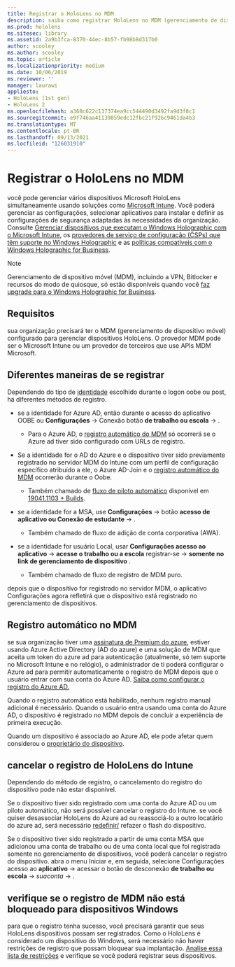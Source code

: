 ```yaml
---
title: Registrar o HoloLens no MDM
description: saiba como registrar HoloLens no MDM (gerenciamento de dispositivo móvel) para facilitar o gerenciamento de vários dispositivos.
ms.prod: hololens
ms.sitesec: library
ms.assetid: 2a9b3fca-8370-44ec-8b57-fb98b8d317b0
author: scooley
ms.author: scooley
ms.topic: article
ms.localizationpriority: medium
ms.date: 10/06/2019
ms.reviewer: ''
manager: laurawi
appliesto:
- HoloLens (1st gen)
- HoloLens 2
ms.openlocfilehash: a368c622c137374ea9cc544490d3492fa9d3f8c1
ms.sourcegitcommit: e9f746aa41139859edc12fbc21f926c9461da4b3
ms.translationtype: MT
ms.contentlocale: pt-BR
ms.lasthandoff: 09/13/2021
ms.locfileid: "126031910"
---
```

# <a name="enroll-hololens-in-mdm"></a>Registrar o HoloLens no MDM

você pode gerenciar vários dispositivos Microsoft HoloLens simultaneamente usando soluções como [Microsoft Intune](/intune/windows-holographic-for-business). Você poderá gerenciar as configurações, selecionar aplicativos para instalar e definir as configurações de segurança adaptadas às necessidades da organização. Consulte [Gerenciar dispositivos que executam o Windows Holographic com o Microsoft Intune](/intune/windows-holographic-for-business), os [provedores de serviço de configuração (CSPs) que têm suporte no Windows Holographic](https://msdn.microsoft.com/windows/hardware/commercialize/customize/mdm/configuration-service-provider-reference#hololens) e as [políticas compatíveis com o Windows Holographic for Business](https://msdn.microsoft.com/windows/hardware/commercialize/customize/mdm/policy-configuration-service-provider#hololenspolicies).

> [!NOTE]
> Gerenciamento de dispositivo móvel (MDM), incluindo a VPN, Bitlocker e recursos do modo de quiosque, só estão disponíveis quando você [faz upgrade para o Windows Holographic for Business](hololens1-upgrade-enterprise.md).

## <a name="requirements"></a>Requisitos

 sua organização precisará ter o MDM (gerenciamento de dispositivo móvel) configurado para gerenciar dispositivos HoloLens. O provedor MDM pode ser o Microsoft Intune ou um provedor de terceiros que use APIs MDM Microsoft.

## <a name="different-ways-to-enroll"></a>Diferentes maneiras de se registrar

Dependendo do tipo de [identidade](hololens-identity.md) escolhido durante o logon oobe ou post, há diferentes métodos de registro.

- se a identidade for Azure AD, então durante o acesso do aplicativo OOBE ou **Configurações**  ->  Conexão botão **de trabalho ou escola**  ->   .
    - Para o Azure AD, o [registro automático do MDM](hololens-enroll-mdm.md#auto-enrollment-in-mdm) só ocorrerá se o Azure ad tiver sido configurado com URLs de registro.

- Se a identidade for o AD do Azure e o dispositivo tiver sido previamente registrado no servidor MDM do Intune com um perfil de configuração específico atribuído a ele, o Azure AD-Join e o [registro automático do MDM](hololens-enroll-mdm.md#auto-enrollment-in-mdm) ocorrerão durante o Oobe.
    - Também chamado de [fluxo de piloto automático](hololens2-autopilot.md) disponível em [19041.1103 + Builds](hololens-release-notes.md#windows-holographic-version-2004).


- se a identidade for a MSA, use **Configurações**  ->  botão **acesso de aplicativo ou Conexão de estudante**  ->   .
    - Também chamado de fluxo de adição de conta corporativa (AWA).
- se a identidade for usuário Local, usar **Configurações acesso ao aplicativo**  ->  **acesse o trabalho ou a escola** registrar-se  ->  **somente no link de gerenciamento de dispositivo** .
    - Também chamado de fluxo de registro de MDM puro.

depois que o dispositivo for registrado no servidor MDM, o aplicativo Configurações agora refletirá que o dispositivo está registrado no gerenciamento de dispositivos.

## <a name="auto-enrollment-in-mdm"></a>Registro automático no MDM

se sua organização tiver uma [assinatura de Premium do azure](https://azure.microsoft.com/overview/), estiver usando Azure Active Directory (AD do azure) e uma solução de MDM que aceita um token do azure ad para autenticação (atualmente, só tem suporte no Microsoft Intune e no relógio), o administrador de ti poderá configurar o Azure ad para permitir automaticamente o registro de MDM depois que o usuário entrar com sua conta do Azure AD. [Saiba como configurar o registro do Azure AD.](/mem/intune/enrollment/windows-enroll#enable-windows-10-automatic-enrollment)

Quando o registro automático está habilitado, nenhum registro manual adicional é necessário. Quando o usuário entra usando uma conta do Azure AD, o dispositivo é registrado no MDM depois de concluir a experiência de primeira execução.

Quando um dispositivo é associado ao Azure AD, ele pode afetar quem considerou o [proprietário do dispositivo](security-adminless-os.md#device-owner).

## <a name="unenroll-hololens-from-intune"></a>cancelar o registro de HoloLens do Intune

Dependendo do método de registro, o cancelamento do registro do dispositivo pode não estar disponível.

Se o dispositivo tiver sido registrado com uma conta do Azure AD ou um piloto automático, não será possível cancelar o registro do Intune. se você quiser desassociar HoloLens do Azure ad ou reassociá-lo a outro locatário do azure ad, será necessário [redefinir/](hololens-recovery.md#reset-the-device) refazer o flash do dispositivo.

Se o dispositivo tiver sido registrado a partir de uma conta MSA que adicionou uma conta de trabalho ou de uma conta local que foi registrada somente no gerenciamento de dispositivos, você poderá cancelar o registro do dispositivo. abra o menu Iniciar e, em seguida, selecione Configurações acesso ao **aplicativo**  ->  acessar o botão de desconexão **de trabalho ou escola**  ->  *suaconta*  ->   .

## <a name="ensure-that-mdm-enrollment-isnt-blocked-for-windows-devices"></a>verifique se o registro de MDM não está bloqueado para dispositivos Windows

para que o registro tenha sucesso, você precisará garantir que seus HoloLens dispositivos possam ser registrados. Como o HoloLens é considerado um dispositivo do Windows, será necessário não haver restrições de registro que possam bloquear sua implantação. [Analise essa lista de restrições](/mem/intune/enrollment/enrollment-restrictions-set) e verifique se você poderá registrar seus dispositivos.